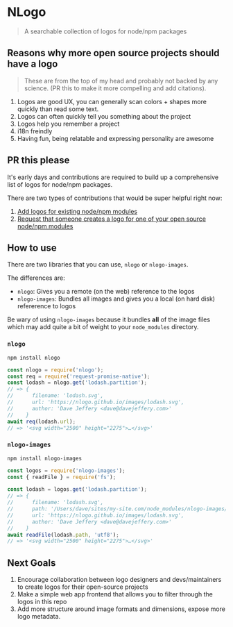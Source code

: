# NLogo

> A searchable collection of logos for node/npm packages

## Reasons why more open source projects should have a logo

> These are from the top of my head and probably not backed by any science. (PR this to make it more compelling and add citations).

1.  Logos are good UX, you can generally scan colors + shapes more quickly than read some text.
2.  Logos can often quickly tell you something about the project
3.  Logos help you remember a project
4.  i18n freindly
5.  Having fun, being relatable and expressing personality are awesome

## PR this please

It's early days and contributions are required to build up a comprehensive list of logos for node/npm packages.

There are two types of contributions that would be super helpful right now:

1.  [Add logos for existing node/npm modules](./CONTRIBUTING.md#add-logos-for-existing-nodenpm-modules)
2.  [Request that someone creates a logo for one of your open source node/npm modules](./CONTRIBUTING.md#request-that-someone-creates-a-logo-for-one-of-your-open-source-nodenpm-modules)

## How to use

There are two libraries that you can use, `nlogo` or `nlogo-images`.

The differences are:

* `nlogo`: Gives you a remote (on the web) reference to the logos
* `nlogo-images`: Bundles all images and gives you a local (on hard disk) refererence to logos

Be wary of using `nlogo-images` because it bundles **all** of the image files which may add quite a bit of weight to your `node_modules` directory.

### `nlogo`

```
npm install nlogo
```

```js
const nlogo = require('nlogo');
const req = require('request-promise-native');
const lodash = nlogo.get('lodash.partition');
// => {
//      filename: 'lodash.svg',
//      url: 'https://nlogo.github.io/images/lodash.svg',
//      author: 'Dave Jeffery <dave@davejeffery.com>'
//    }
await req(lodash.url);
// => '<svg width="2500" height="2275">…</svg>'
```

### `nlogo-images`

```
npm install nlogo-images
```

```js
const logos = require('nlogo-images');
const { readFile } = require('fs');

const lodash = logos.get('lodash.partition');
// => {
//      filename: 'lodash.svg',
//      path: '/Users/dave/sites/my-site.com/node_modules/nlogo-images/lodash.svg',
//      url: 'https://nlogo.github.io/images/lodash.svg',
//      author: 'Dave Jeffery <dave@davejeffery.com>'
//    }
await readFile(lodash.path, 'utf8');
// => '<svg width="2500" height="2275">…</svg>'
```

## Next Goals

1.  Encourage collaboration between logo designers and devs/maintainers to create logos for their open-source projects
2.  Make a simple web app frontend that allows you to filter through the logos in this repo
3.  Add more structure around image formats and dimensions, expose more logo metadata.
